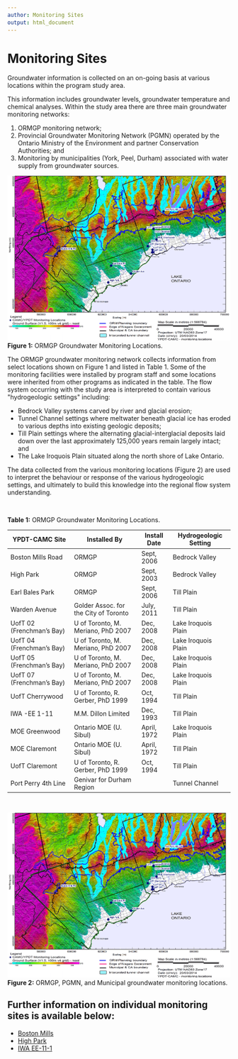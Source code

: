 ```yaml
---
author: Monitoring Sites
output: html_document
---
```



# Monitoring Sites

Groundwater information is collected on an on-going basis at various locations within the program study area. 

This information includes groundwater levels, groundwater temperature and chemical analyses.  Within the study area there are three main groundwater monitoring networks:
1. ORMGP monitoring network;
2. Provincial Groundwater Monitoring Network (PGMN) operated by the Ontario Ministry of the Environment and partner             Conservation Authorities; and
3. Monitoring by municipalities (York, Peel, Durham) associated with water supply from groundwater sources.

![](fig/20140320-fig-camc-ypdt-mon-locations.webp)
**Figure 1:** ORMGP Groundwater Monitoring Locations.

The ORMGP groundwater monitoring network collects information from select locations shown on Figure 1 and listed in Table 1.  Some of the monitoring facilities were installed by program staff and some locations were inherited from other programs as indicated in the table.  The flow system occurring with the study area is interpreted to contain various "hydrogeologic settings" including: 
* Bedrock Valley systems carved by river and glacial erosion;
* Tunnel Channel settings where meltwater beneath glacial ice has eroded to various depths into existing geologic deposits;
* Till Plain settings where the alternating glacial-interglacial deposits laid down over the last approximately 125,000 years remain largely intact; and
* The Lake Iroquois Plain situated along the north shore of Lake Ontario.

The data collected from the various monitoring locations (Figure 2) are used to interpret the behaviour or response of the various hydrogeologic settings, and ultimately to build this knowledge into the regional flow system understanding.

<br>

**Table 1:** ORMGP Groundwater Monitoring Locations.

| YPDT-CAMC Site | Installed By | Install Date | Hydrogeologic Setting |
| ---- | ---- | ---- | ---- |
| Boston Mills Road | ORMGP | Sept, 2006 | Bedrock Valley |
| High Park | ORMGP | Sept, 2003 | Bedrock Valley |
| Earl Bales Park | ORMGP | Sept, 2006 | Till Plain |
| Warden Avenue | Golder Assoc. for the City of Toronto | July, 2011 | Till Plain |
| UofT 02 (Frenchman’s Bay) | U of Toronto, M. Meriano, PhD 2007 | Dec, 2008 | Lake Iroquois Plain |
| UofT 04 (Frenchman’s Bay) | U of Toronto, M. Meriano, PhD 2007 | Dec, 2008 | Lake Iroquois Plain |
| UofT 05 (Frenchman’s Bay) | U of Toronto, M. Meriano, PhD 2007 | Dec, 2008 | Lake Iroquois Plain |
| UofT 07 (Frenchman’s Bay) | U of Toronto, M. Meriano, PhD 2007 | Dec, 2008 | Lake Iroquois Plain |
| UofT Cherrywood | U of Toronto, R. Gerber, PhD 1999 | Oct, 1994 | Till Plain |
| IWA -EE 1-11 | M.M. Dillon Limited | Dec, 1993 | Till Plain |
| MOE Greenwood | Ontario MOE (U. Sibul) | April, 1972 | Lake Iroquois Plain |
| MOE Claremont | Ontario MOE (U. Sibul) | April, 1972 | Till Plain |
| UofT Claremont | U of Toronto, R. Gerber, PhD 1999 | Oct, 1994 | Till Plain |
| Port Perry 4th Line | Genivar for Durham Region |   | Tunnel Channel |

<br>

![](fig/20140320-fig-camc-ypdt-mon-locations.webp)
**Figure 2:** ORMGP, PGMN, and Municipal groundwater monitoring locations.

## Further information on individual monitoring sites is available below:
* [Boston Mills](https://owrc.github.io/Boston-Mills/)
* [High Park](https://owrc.github.io/highpark/)
* [IWA EE-11-1](https://owrc.github.io/ee-11-1/)
